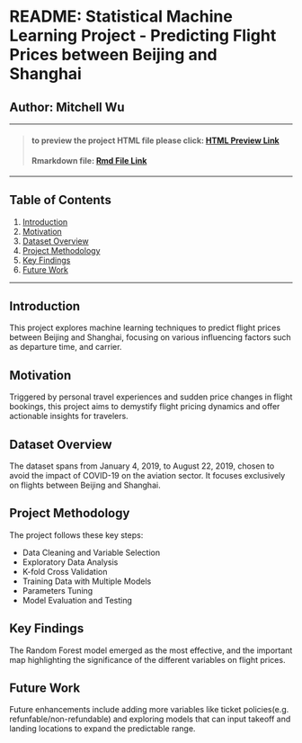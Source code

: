 # README: Statistical Machine Learning Project - Predicting Flight Prices between Beijing and Shanghai

## Author: Mitchell Wu
---
> #### to preview the project HTML file please click: [HTML Preview Link](https://htmlpreview.github.io/?https://github.com/mitchell-lin/pstat131_final_project/blob/main/project.html)
>
> #### Rmarkdown file: [Rmd File Link](https://github.com/mitchell-lin/stats_machine_learning_project/blob/main/131final.Rmd)
---

## Table of Contents
1. [Introduction](#introduction)
2. [Motivation](#motivation)
3. [Dataset Overview](#dataset-overview)
4. [Project Methodology](#project-methodology)
5. [Key Findings](#key-findings)
6. [Future Work](#future-work)



---
<a name="introduction"></a>
## Introduction
This project explores machine learning techniques to predict flight prices between Beijing and Shanghai, focusing on various influencing factors such as departure time, and carrier.

<a name="motivation"></a>
## Motivation
Triggered by personal travel experiences and sudden price changes in flight bookings, this project aims to demystify flight pricing dynamics and offer actionable insights for travelers.

<a name="dataset-overview"></a>
## Dataset Overview
The dataset spans from January 4, 2019, to August 22, 2019, chosen to avoid the impact of COVID-19 on the aviation sector. It focuses exclusively on flights between Beijing and Shanghai.

<a name="project-methodology"></a>
## Project Methodology
The project follows these key steps:
- Data Cleaning and Variable Selection
- Exploratory Data Analysis
- K-fold Cross Validation
- Training Data with Multiple Models
- Parameters Tuning
- Model Evaluation and Testing

<a name="key-findings"></a>
## Key Findings
The Random Forest model emerged as the most effective, and the important map highlighting the significance of the different variables on flight prices.

<a name="future-work"></a>
## Future Work
Future enhancements include adding more variables like ticket policies(e.g. refunfable/non-refundable) and exploring models that can input takeoff and landing locations to expand the predictable range.

